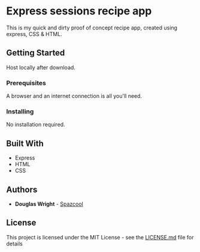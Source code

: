 # Express sessions recipe app

This is my quick and dirty proof of concept recipe app, created using express, CSS & HTML.

## Getting Started

Host locally after download.

### Prerequisites

A browser and an internet connection is all you'll need.

### Installing

No installation required.

## Built With

* Express
* HTML
* CSS

## Authors

* **Douglas Wright** - [Spazcool](https://github.com/Spazcool)

## License

This project is licensed under the MIT License - see the [LICENSE.md](LICENSE.md) file for details
